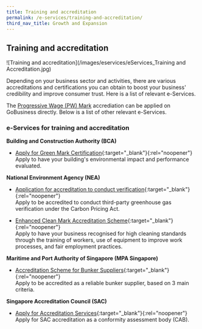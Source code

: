 ```yaml
---
title: Training and accreditation
permalink: /e-services/training-and-accreditation/
third_nav_title: Growth and Expansion
---
```


## Training and accreditation

![Training and accreditation](/images/eservices/eServices_Training and Accreditation.jpg)

Depending on your business sector and activities, there are various accreditations and certifications you can obtain to boost your business' credibility and improve consumer trust. Here is a list of relevant e-Services.

The [Progressive Wage (PW) Mark](/accreditation/pwmark/) accrediation can be applied on GoBusiness directly. Below is a list of other relevant e-Services.

### e-Services for training and accreditation

**Building and Construction Authority (BCA)**

- [Apply for Green Mark Certification](https://www.bca.gov.sg/GreenMarkOnline/){:target="_blank"}{:rel="noopener"}
  <br>Apply to have your building's environmental impact and performance evaluated.

**National Environment Agency (NEA)**

- [Application for accreditation to conduct verification](https://form.gov.sg/#!/5be3fcda9f12c6000fa3cb72){:target="_blank"}{:rel="noopener"}
  <br>Apply to be accredited to conduct third-party greenhouse gas verification under the Carbon Pricing Act.

- [Enhanced Clean Mark Accreditation Scheme](https://www.nea.gov.sg/programmes-grants/schemes/enhanced-clean-mark-accreditation){:target="_blank"}{:rel="noopener"}
  <br>Apply to have your business recognised for high cleaning standards through the training of workers, use of equipment to improve work processes, and fair employment practices.

**Maritime and Port Authority of Singapore (MPA Singapore)**

- [Accreditation Scheme for Bunker Suppliers](https://www.mpa.gov.sg/port-marine-ops/marine-services/bunkering/bunkering-licence-application-guidelines){:target="_blank"}{:rel="noopener"}
  <br>Apply to be accredited as a reliable bunker supplier, based on 3 main criteria.

**Singapore Accreditation Council (SAC)**

- [Apply for Accreditation Services](https://sacinet.enterprisesg.gov.sg/sac/forms/sacinet/sacinet-logon-external.form){:target="_blank"}{:rel="noopener"}
  <br>Apply for SAC accreditation as a conformity assessment body (CAB).
